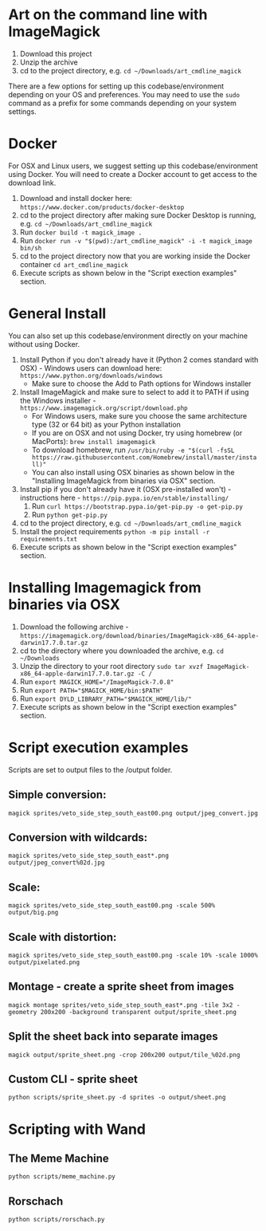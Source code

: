 # Art on the command line with ImageMagick

1. Download this project
2. Unzip the archive
3. cd to the project directory, e.g. `cd ~/Downloads/art_cmdline_magick`

There are a few options for setting up this codebase/environment depending on your OS and preferences. You may need to use the `sudo` command as a prefix for some commands depending on your system settings.

# Docker

For OSX and Linux users, we suggest setting up this codebase/environment using Docker. You will need to create a Docker account to get access to the download link.

1. Download and install docker here: `https://www.docker.com/products/docker-desktop`
2. cd to the project directory after making sure Docker Desktop is running, e.g. `cd ~/Downloads/art_cmdline_magick`
3. Run `docker build -t magick_image .`
4. Run `docker run -v "$(pwd):/art_cmdline_magick" -i -t magick_image bin/sh`
5. cd to the project directory now that you are working inside the Docker container `cd art_cmdline_magick`
5. Execute scripts as shown below in the "Script exection examples" section. 

# General Install 

You can also set up this codebase/environment directly on your machine without using Docker.

1. Install Python if you don't already have it (Python 2 comes standard with OSX) - Windows users can download here: `https://www.python.org/downloads/windows`
    * Make sure to choose the Add to Path options for Windows installer
2. Install ImageMagick and make sure to select to add it to PATH if using the Windows installer - `https://www.imagemagick.org/script/download.php`
    * For Windows users, make sure you choose the same architecture type (32 or 64 bit) as your Python installation
    * If you are on OSX and not using Docker, try using homebrew (or MacPorts): `brew install imagemagick`
    * To download homebrew, run `/usr/bin/ruby -e "$(curl -fsSL https://raw.githubusercontent.com/Homebrew/install/master/install)"`
    * You can also install using OSX binaries as shown below in the "Installing ImageMagick from binaries via OSX" section.
3. Install pip if you don't already have it (OSX pre-installed won't) - instructions here - `https://pip.pypa.io/en/stable/installing/`
    1. Run `curl https://bootstrap.pypa.io/get-pip.py -o get-pip.py`
    2. Run `python get-pip.py`
4. cd to the project directory, e.g. `cd ~/Downloads/art_cmdline_magick`
5. Install the project requirements `python -m pip install -r requirements.txt`
6. Execute scripts as shown below in the "Script exection examples" section.

# Installing Imagemagick from binaries via OSX

1. Download the following archive - `https://imagemagick.org/download/binaries/ImageMagick-x86_64-apple-darwin17.7.0.tar.gz`
2. cd to the directory where you downloaded the archive, e.g. `cd ~/Downloads`
3. Unzip the directory to your root directory `sudo tar xvzf ImageMagick-x86_64-apple-darwin17.7.0.tar.gz -C /`
4. Run `export MAGICK_HOME="/ImageMagick-7.0.8"`
5. Run `export PATH="$MAGICK_HOME/bin:$PATH"`
6. Run `export DYLD_LIBRARY_PATH="$MAGICK_HOME/lib/"`
7. Execute scripts as shown below in the "Script exection examples" section.


# Script execution examples

Scripts are set to output files to the /output folder.

## Simple conversion:

`magick sprites/veto_side_step_south_east00.png output/jpeg_convert.jpg`

## Conversion with wildcards:

`magick sprites/veto_side_step_south_east*.png output/jpeg_convert%02d.jpg`

## Scale:

`magick sprites/veto_side_step_south_east00.png -scale 500% output/big.png`

## Scale with distortion:

`magick sprites/veto_side_step_south_east00.png -scale 10% -scale 1000% output/pixelated.png`

## Montage - create a sprite sheet from images

`magick montage sprites/veto_side_step_south_east*.png -tile 3x2 -geometry 200x200 -background transparent output/sprite_sheet.png`

## Split the sheet back into separate images

`magick output/sprite_sheet.png -crop 200x200 output/tile_%02d.png`

## Custom CLI - sprite sheet

`python scripts/sprite_sheet.py -d sprites -o output/sheet.png`

# Scripting with Wand 

## The Meme Machine

`python scripts/meme_machine.py`

## Rorschach

`python scripts/rorschach.py`
